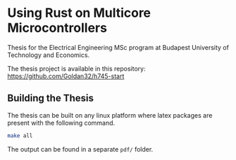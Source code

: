 # Using Rust on Multicore Microcontrollers

Thesis for the Electrical Engineering MSc program at Budapest University of Technology and Economics.

The thesis project is available in this repository: https://github.com/Goldan32/h745-start

## Building the Thesis

The thesis can be built on any linux platform where latex packages are present with the following command.

```bash
make all
```

The output can be found in a separate `pdf/` folder.
